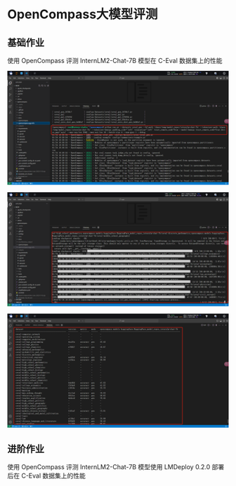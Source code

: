 # OpenCompass大模型评测

## 基础作业

使用 OpenCompass 评测 InternLM2-Chat-7B 模型在 C-Eval 数据集上的性能

![img_16.png](note_picture%2Fimg_16.png)

![img_17.png](note_picture%2Fimg_17.png)

![img_18.png](note_picture%2Fimg_18.png)

## 进阶作业

使用 OpenCompass 评测 InternLM2-Chat-7B 模型使用 LMDeploy 0.2.0 部署后在 C-Eval 数据集上的性能

















